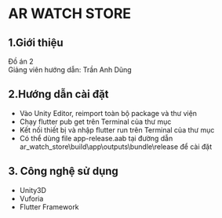 # **AR WATCH STORE**

## 1.Giới thiệu
Đồ án 2
<br> Giảng viên hướng dẫn: Trần Anh Dũng

## 2.Hướng dẫn cài đặt
- Vào Unity Editor, reimport toàn bộ package và thư viện
- Chạy flutter pub get trên Terminal của thư mục
- Kết nối thiết bị và nhập flutter run trên Terminal của thư mục
- Có thể dùng file app-release.aab tại đường dẫn ar_watch_store\build\app\outputs\bundle\release để cài đặt

## 3. Công nghệ sử dụng
- Unity3D
- Vuforia
- Flutter Framework
